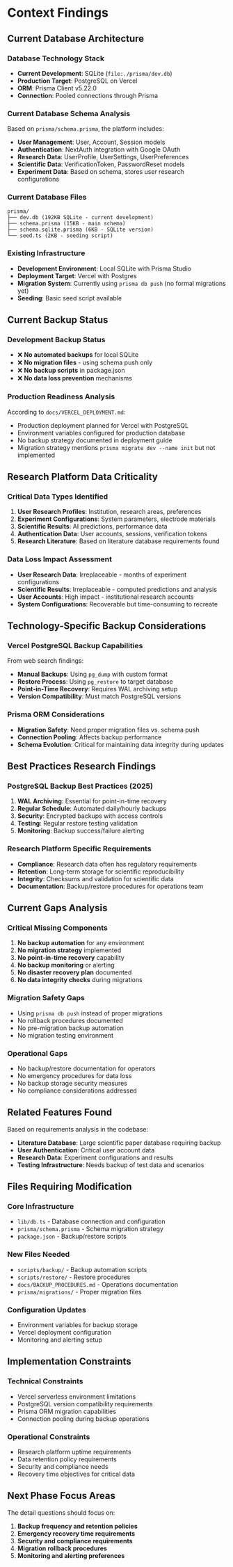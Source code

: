 # Context Findings

## Current Database Architecture

### Database Technology Stack

- **Current Development**: SQLite (`file:./prisma/dev.db`)
- **Production Target**: PostgreSQL on Vercel
- **ORM**: Prisma Client v5.22.0
- **Connection**: Pooled connections through Prisma

### Current Database Schema Analysis

Based on `prisma/schema.prisma`, the platform includes:

- **User Management**: User, Account, Session models
- **Authentication**: NextAuth integration with Google OAuth
- **Research Data**: UserProfile, UserSettings, UserPreferences
- **Scientific Data**: VerificationToken, PasswordReset models
- **Experiment Data**: Based on schema, stores user research configurations

### Current Database Files

```
prisma/
├── dev.db (192KB SQLite - current development)
├── schema.prisma (15KB - main schema)
├── schema.sqlite.prisma (6KB - SQLite version)
└── seed.ts (2KB - seeding script)
```

### Existing Infrastructure

- **Development Environment**: Local SQLite with Prisma Studio
- **Deployment Target**: Vercel with Postgres
- **Migration System**: Currently using `prisma db push` (no formal migrations
  yet)
- **Seeding**: Basic seed script available

## Current Backup Status

### Development Backup Status

- ❌ **No automated backups** for local SQLite
- ❌ **No migration files** - using schema push only
- ❌ **No backup scripts** in package.json
- ❌ **No data loss prevention** mechanisms

### Production Readiness Analysis

According to `docs/VERCEL_DEPLOYMENT.md`:

- Production deployment planned for Vercel with PostgreSQL
- Environment variables configured for production database
- No backup strategy documented in deployment guide
- Migration strategy mentions `prisma migrate dev --name init` but not
  implemented

## Research Platform Data Criticality

### Critical Data Types Identified

1. **User Research Profiles**: Institution, research areas, preferences
2. **Experiment Configurations**: System parameters, electrode materials
3. **Scientific Results**: AI predictions, performance data
4. **Authentication Data**: User accounts, sessions, verification tokens
5. **Research Literature**: Based on literature database requirements found

### Data Loss Impact Assessment

- **User Research Data**: Irreplaceable - months of experiment configurations
- **Scientific Results**: Irreplaceable - computed predictions and analysis
- **User Accounts**: High impact - institutional research accounts
- **System Configurations**: Recoverable but time-consuming to recreate

## Technology-Specific Backup Considerations

### Vercel PostgreSQL Backup Capabilities

From web search findings:

- **Manual Backups**: Using `pg_dump` with custom format
- **Restore Process**: Using `pg_restore` to target database
- **Point-in-Time Recovery**: Requires WAL archiving setup
- **Version Compatibility**: Must match PostgreSQL versions

### Prisma ORM Considerations

- **Migration Safety**: Need proper migration files vs. schema push
- **Connection Pooling**: Affects backup performance
- **Schema Evolution**: Critical for maintaining data integrity during updates

## Best Practices Research Findings

### PostgreSQL Backup Best Practices (2025)

1. **WAL Archiving**: Essential for point-in-time recovery
2. **Regular Schedule**: Automated daily/hourly backups
3. **Security**: Encrypted backups with access controls
4. **Testing**: Regular restore testing validation
5. **Monitoring**: Backup success/failure alerting

### Research Platform Specific Requirements

- **Compliance**: Research data often has regulatory requirements
- **Retention**: Long-term storage for scientific reproducibility
- **Integrity**: Checksums and validation for scientific data
- **Documentation**: Backup/restore procedures for operations team

## Current Gaps Analysis

### Critical Missing Components

1. **No backup automation** for any environment
2. **No migration strategy** implemented
3. **No point-in-time recovery** capability
4. **No backup monitoring** or alerting
5. **No disaster recovery plan** documented
6. **No data integrity checks** during migrations

### Migration Safety Gaps

- Using `prisma db push` instead of proper migrations
- No rollback procedures documented
- No pre-migration backup automation
- No migration testing environment

### Operational Gaps

- No backup/restore documentation for operators
- No emergency procedures for data loss
- No backup storage security measures
- No compliance considerations addressed

## Related Features Found

Based on requirements analysis in the codebase:

- **Literature Database**: Large scientific paper database requiring backup
- **User Authentication**: Critical user account data
- **Research Data**: Experiment configurations and results
- **Testing Infrastructure**: Needs backup of test data and scenarios

## Files Requiring Modification

### Core Infrastructure

- `lib/db.ts` - Database connection and configuration
- `prisma/schema.prisma` - Schema migration strategy
- `package.json` - Backup/restore scripts

### New Files Needed

- `scripts/backup/` - Backup automation scripts
- `scripts/restore/` - Restore procedures
- `docs/BACKUP_PROCEDURES.md` - Operations documentation
- `prisma/migrations/` - Proper migration files

### Configuration Updates

- Environment variables for backup storage
- Vercel deployment configuration
- Monitoring and alerting setup

## Implementation Constraints

### Technical Constraints

- Vercel serverless environment limitations
- PostgreSQL version compatibility requirements
- Prisma ORM migration capabilities
- Connection pooling during backup operations

### Operational Constraints

- Research platform uptime requirements
- Data retention policy requirements
- Security and compliance needs
- Recovery time objectives for critical data

## Next Phase Focus Areas

The detail questions should focus on:

1. **Backup frequency and retention policies**
2. **Emergency recovery time requirements**
3. **Security and compliance requirements**
4. **Migration rollback procedures**
5. **Monitoring and alerting preferences**
